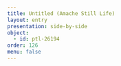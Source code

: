```yaml
---
title: Untitled (Amache Still Life)
layout: entry
presentation: side-by-side
object:
  - id: ptl-26194
order: 126
menu: false
---
```








